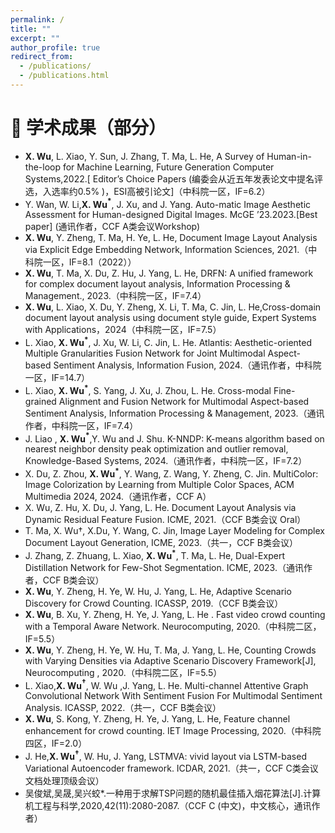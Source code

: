 ```yaml
---
permalink: /
title: ""
excerpt: ""
author_profile: true
redirect_from: 
  - /publications/
  - /publications.html
---
```



# 📝 学术成果（部分）
- __X. Wu__, L. Xiao, Y. Sun, J. Zhang, T. Ma, L. He, A Survey of Human-in-the-loop for Machine Learning, Future Generation Computer Systems,2022.[ Editor’s Choice Papers (编委会从近五年发表论文中提名评选，入选率约0.5% )，ESI高被引论文]（中科院一区，IF=6.2）
- Y. Wan, W. Li,__X. Wu$^*$__, J. Xu, and J. Yang. Auto-matic Image Aesthetic Assessment for Human-designed Digital Images. McGE ’23.2023.[Best paper] (通讯作者，CCF A类会议Workshop)
- __X. Wu__, Y. Zheng, T. Ma, H. Ye, L. He, Document Image Layout Analysis via Explicit Edge Embedding Network, Information Sciences, 2021.（中科院一区，IF=8.1（2022））
- __X. Wu__, T. Ma, X. Du, Z. Hu, J. Yang, L. He, DRFN: A unified framework for complex document layout analysis, Information Processing & Management., 2023.（中科院一区，IF=7.4）
- __X. Wu__, L. Xiao, X. Du, Y. Zheng, X. Li, T. Ma, C. Jin, L. He,Cross-domain document layout analysis using document style guide, Expert Systems with Applications，2024（中科院一区，IF=7.5）
- L. Xiao, __X. Wu$^*$__, J. Xu, W. Li, C. Jin, L. He. Atlantis: Aesthetic-oriented Multiple Granularities Fusion Network for Joint Multimodal Aspect-based Sentiment Analysis, Information Fusion, 2024.（通讯作者，中科院一区，IF=14.7）
- L. Xiao, __X. Wu$^*$__, S. Yang, J. Xu, J. Zhou, L. He. Cross-modal Fine-grained Alignment and Fusion Network for Multimodal Aspect-based Sentiment Analysis, Information Processing & Management, 2023.（通讯作者，中科院一区，IF=7.4）
- J. Liao , __X. Wu$^*$__,Y. Wu and J. Shu. K-NNDP: K-means algorithm based on nearest neighbor density peak optimization and outlier removal, Knowledge-Based Systems, 2024.（通讯作者，中科院一区，IF=7.2）
- X. Du, Z. Zhou, __X. Wu$^*$__, Y. Wang, Z. Wang, Y. Zheng, C. Jin. MultiColor: Image Colorization by Learning from Multiple Color Spaces, ACM Multimedia 2024, 2024.（通讯作者，CCF A）
- X. Wu, Z. Hu, X. Du, J. Yang, L. He. Document Layout Analysis via Dynamic Residual Feature Fusion. ICME, 2021.（CCF B类会议 Oral）
- T. Ma, X. Wu†, X.Du, Y. Wang, C. Jin, Image Layer Modeling for Complex Document Layout Generation, ICME, 2023.（共一，CCF B类会议）
- J. Zhang, Z. Zhuang, L. Xiao, __X. Wu$^*$__, T. Ma, L. He, Dual-Expert Distillation Network for Few-Shot Segmentation. ICME, 2023.（通讯作者，CCF B类会议）
- __X. Wu__, Y. Zheng, H. Ye, W. Hu, J. Yang, L. He, Adaptive Scenario Discovery for Crowd Counting. ICASSP, 2019.（CCF B类会议）
- __X. Wu__, B. Xu, Y. Zheng, H. Ye, J. Yang, L. He . Fast video crowd counting with a Temporal Aware Network. Neurocomputing, 2020.（中科院二区，IF=5.5）
- __X. Wu__, Y. Zheng, H. Ye, W. Hu, T. Ma, J. Yang, L. He, Counting Crowds with Varying Densities via Adaptive Scenario Discovery Framework[J], Neurocomputing , 2020.（中科院二区，IF=5.5）
- L. Xiao,__X. Wu$^†$__, W. Wu ,J. Yang, L. He. Multi-channel Attentive Graph Convolutional Network With Sentiment Fusion For Multimodal Sentiment Analysis. ICASSP, 2022.（共一，CCF B类会议）
- __X. Wu__, S. Kong, Y. Zheng, H. Ye, J. Yang, L. He, Feature channel enhancement for crowd counting. IET Image Processing, 2020.（中科院四区，IF=2.0）
- J. He,__X. Wu$^†$__, W. Hu, J. Yang, LSTMVA: vivid layout via LSTM-based Variational Autoencoder framework. ICDAR, 2021.（共一，CCF C类会议 文档处理顶级会议）
- 吴俊斌,吴晟,吴兴蛟*.一种用于求解TSP问题的随机最佳插入烟花算法[J].计算机工程与科学,2020,42(11):2080-2087.（CCF C (中文)，中文核心，通讯作者）

